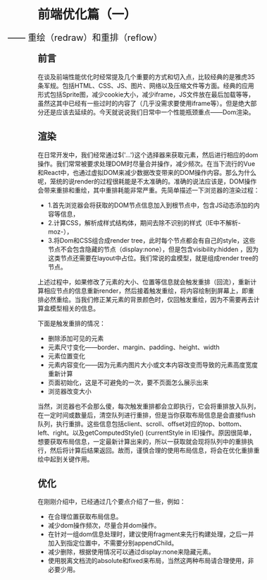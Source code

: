 # 前端优化篇（一） 
<span style="position: absolute; left: 160px; font-size:20px;">—— 重绘（redraw）和重排（reflow）</span><br />

## 前言

在谈及前端性能优化时经常提及几个重要的方式和切入点，比较经典的是雅虎35条军规。包括HTML、CSS、JS、图片、网络以及压缩文件等方面。经典的应用形式包括Sprite图，减少cookie大小，减少iframe，JS文件放在最后加载等等，虽然这其中已经有一些过时的内容了（几乎没需求要使用iframe等）。但是绝大部分还是应该去延续的。今天就说说我们日常中一个性能瓶颈重点——Dom渲染。

## 渲染
在日常开发中，我们经常通过$('...')这个选择器来获取元素，然后进行相应的dom操作。我们常常被要求处理DOM时尽量合并操作，减少频次。在当下流行的Vue和React中，也通过虚拟DOM来减少数据改变带来的DOM操作内容。那么为什么呢，笼统的说render的过程很耗能是不太准确的。准确的说法应该是，DOM操作会带来重排和重绘，其中重排耗能非常严重。先简单描述一下浏览器的渲染过程：

- 1.首先浏览器会将获取的DOM节点信息加入到根节点中，包含JS动态添加的内容等信息，
- 2.计算CSS，解析成样式结构体，期间去除不识别的样式（IE中不解析-moz-），
- 3.将Dom和CSS组合成render tree，此时每个节点都会有自己的style，这些节点不会包含隐藏的节点（display:none），但是包含visibility:hidden ，因为这类节点还需要在layout中占位。我们常说的盒模型，就是组成render tree的节点。

上述过程中，如果修改了元素的大小、位置等信息就会触发重排（回流），重新计算相应节点的信息重新render，然后接着触发重绘，将内容绘制到屏幕上，即重排必然重绘。当我们修正某元素的背景颜色时，仅回触发重绘，因为不需要再去计算盒模型相关的信息。

下面是触发重排的情况：

- 删除添加可见的元素
- 元素尺寸变化——border、margin、padding、height、width
- 元素位置变化
- 元素内容变化——因为元素内图片大小或文本内容改变而导致的元素高度宽度重新计算
- 页面初始化，这是不可避免的一次，要不页面怎么展示出来
- 浏览器改变大小

当然，浏览器也不会那么傻，每次触发重排都会立即执行，它会将重排放入队列，在一定时间或数量后，清空队列进行重排，但是当你获取布局信息是会直接flush队列，执行重排。这些信息包括client、scroll、offset对应的top、bottom、left、right。以及getComputedStyle() (currentStyle in IE)操作。原因很简单，想要获取布局信息，一定最新计算出来的，所以一获取就会现将队列中的重排执行，然后将计算后结果返回。故而，谨慎合理的使用布局信息，将会在优化重排重绘中起到关键作用。

## 优化
在刚刚介绍中，已经通过几个要点介绍了一些，例如：
- 在合理位置获取布局信息。
- 减少dom操作频次，尽量合并dom操作。
- 在针对一组dom信息处理时，建议使用fragment来先行构建处理，之后一并加入到指定位置中，不需要分别appendChild。
- 减少删除，根据使用情况可以通过display:none来隐藏元素。
- 使用脱离文档流的absolute和fixed来布局，当然这两种布局请合理使用，非必要少用。
